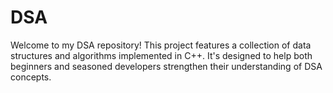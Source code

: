 # DSA
Welcome to my DSA repository! This project features a collection of data structures and algorithms implemented in C++. It's designed to help both beginners and seasoned developers strengthen their understanding of DSA concepts.
